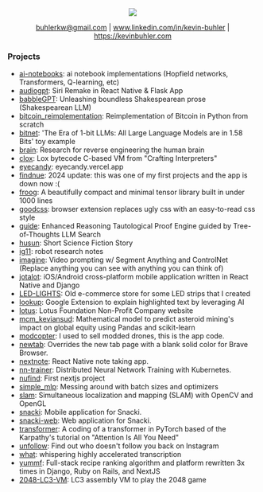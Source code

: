 <div align="center">
<img src="https://github-stats-alpha.vercel.app/api?username=kevbuh&cc=0000000&tc=FFFFFF&ic=fff&bc=0000">
 
 buhlerkw@gmail.com | www.linkedin.com/in/kevin-buhler | https://kevinbuhler.com
</div>

### Projects
- [ai-notebooks](https://github.com/kevbuh/ai-notebooks): ai notebook implementations (Hopfield networks, Transformers, Q-learning, etc)
- [audiogpt](https://github.com/kevbuh/audiogpt): Siri Remake in React Native & Flask App
- [babbleGPT](https://github.com/kevbuh/babbleGPT): Unleashing boundless Shakespearean prose (Shakespearean LLM)
- [bitcoin_reimplementation](https://github.com/kevbuh/bitcoin_reimplementation): Reimplementation of Bitcoin in Python from scratch
- [bitnet](https://github.com/kevbuh/bitnet): 'The Era of 1-bit LLMs: All Large Language Models are in 1.58 Bits' toy example
- [brain](https://github.com/kevbuh/brain): Research for reverse engineering the human brain
- [clox](https://github.com/kevbuh/clox): Lox bytecode C-based VM from "Crafting Interpreters"
- [eyecandy](https://github.com/kevbuh/eyecandy): eyecandy.vercel.app
- [findnue](https://github.com/kevbuh/findnue): 2024 update: this was one of my first projects and the app is down now :( <!--- - [findnuer](https://github.com/kevbuh/findnuer): Extended version of FindNue -->
- [froog](https://github.com/kevbuh/froog): A beautifully compact and minimal tensor library built in under 1000 lines
- [goodcss](https://github.com/kevbuh/goodcss): browser extension replaces ugly css with an easy-to-read css style
- [guide](https://github.com/kevbuh/guide): Enhanced Reasoning Tautological Proof Engine guided by Tree-of-Thoughts LLM Search <!--- - [hopper](https://github.com/kevbuh/hopper): a haskell ml framework - [hopper-website](https://github.com/kevbuh/hopper-website) -->
- [husun](https://github.com/kevbuh/husun): Short Science Fiction Story
- [ig11](https://github.com/kevbuh/ig11): robot research notes
- [imagine](https://github.com/kevbuh/imagine): Video prompting w/ Segment Anything and ControlNet (Replace anything you can see with anything you can think of)
- [jotalot](https://github.com/kevbuh/jotalot): iOS/Android cross-platform mobile application written in React Native and Django
- [LED-LIGHTS](https://github.com/kevbuh/LED-LIGHTS): Old e-commerce store for some LED strips that I created
- [lookup](https://github.com/kevbuh/lookup): Google Extension to explain highlighted text by leveraging AI
- [lotus](https://github.com/kevbuh/lotus): Lotus Foundation Non-Profit Company website
- [mcm_keviansud](https://github.com/kevbuh/mcm_keviansud): Mathematical model to predict asteroid mining's impact on global equity using Pandas and scikit-learn
- [modcopter](https://github.com/kevbuh/modcopter): I used to sell modded drones, this is the app code.
- [newtab](https://github.com/kevbuh/newtab): Overrides the new tab page with a blank solid color for Brave Browser.
- [nextnote](https://github.com/kevbuh/nextnote): React Native note taking app.
- [nn-trainer](https://github.com/kevbuh/nn-trainer): Distributed Neural Network Training with Kubernetes.
- [nufind](https://github.com/kevbuh/nufind): First nextjs project
- [simple_mlp](https://github.com/kevbuh/simple_mlp): Messing around with batch sizes and optimizers
- [slam](https://github.com/kevbuh/slam): Simultaneous localization and mapping (SLAM) with OpenCV and OpenGL
- [snacki](https://github.com/kevbuh/snacki): Mobile application for Snacki.
- [snacki-web](https://github.com/kevbuh/snacki-web): Web application for Snacki.
- [transformer](https://github.com/kevbuh/transformer): A coding of a transformer in PyTorch based of the Karpathy's tutorial on "Attention Is All You Need"
- [unfollow](https://github.com/kevbuh/unfollow): Find out who doesn't follow you back on Instagram <!--- - [unilang](https://github.com/kevbuh/unilang): communicate universally --> <!--- - [vocog](https://github.com/kevbuh/vocog): vocal cognition -->
- [what](https://github.com/kevbuh/what): whispering highly accelerated transcription
- [yummf](https://github.com/kevbuh/yummf): Full-stack recipe ranking algorithm and platform rewritten 3x times in Django, Ruby on Rails, and NextJS
- [2048-LC3-VM](https://github.com/kevbuh/2048-assembly-vm): LC3 assembly VM to play the 2048 game
